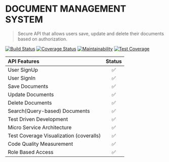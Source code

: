 # DOCUMENT MANAGEMENT SYSTEM

> Secure API that allows users save, update and delete their documents based on authorization.

[![Build Status](https://app.travis-ci.com/christian-bayata/document-management-system.svg?branch=main)](https://app.travis-ci.com/christian-bayata/document-management-system) [![Coverage Status](https://coveralls.io/repos/github/christian-bayata/document-management-system/badge.svg?branch=main)](https://coveralls.io/github/christian-bayata/document-management-system?branch=main) [![Maintainability](https://api.codeclimate.com/v1/badges/bd04780928a60e62ae1e/maintainability)](https://codeclimate.com/github/christian-bayata/document-management-system/maintainability) [![Test Coverage](https://api.codeclimate.com/v1/badges/bd04780928a60e62ae1e/test_coverage)](https://codeclimate.com/github/christian-bayata/document-management-system/test_coverage)

| API Features                            |       Status       |
| :-------------------------------------- | :----------------: |
| User SignUp                             | :white_check_mark: |
| User SignIn                             | :white_check_mark: |
| Save Documents                          | :white_check_mark: |
| Update Documents                        | :white_check_mark: |
| Delete Documents                        | :white_check_mark: |
| Search(Query-based) Documents           | :white_check_mark: |
| Test Driven Development                 | :white_check_mark: |
| Micro Service Architecture              | :white_check_mark: |
| Test Coverage Visualization (coveralls) | :white_check_mark: |
| Code Quality Measurement                | :white_check_mark: |
| Role Based Access                       | :white_check_mark: |

